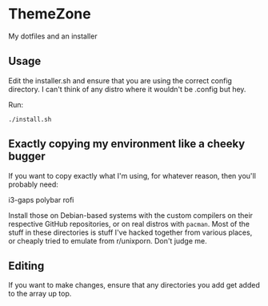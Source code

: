 # ThemeZone
My dotfiles and an installer

## Usage
Edit the installer.sh and ensure that you are using the correct config directory. I can't think of any distro where it wouldn't be .config but hey.

Run:

```shell
./install.sh
```

## Exactly copying my environment like a cheeky bugger

If you want to copy exactly what I'm using, for whatever reason, then you'll probably need:

i3-gaps
polybar
rofi

Install those on Debian-based systems with the custom compilers on their respective GitHub repositories, or on real distros with `pacman`. Most of the stuff in these directories is stuff I've hacked together from various places, or cheaply tried to emulate from r/unixporn. Don't judge me.

## Editing
If you want to make changes, ensure that any directories you add get added to the array up top.
